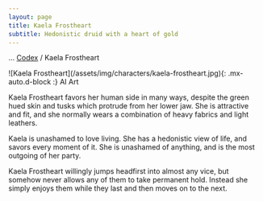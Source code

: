 ```yaml
---
layout: page
title: Kaela Frostheart
subtitle: Hedonistic druid with a heart of gold
---
```

<span class="breadcrumbs" markdown="1">... [Codex](/codex) / Kaela Frostheart</span>
<div class="position-placeholder" markdown="1">
![Kaela Frostheart](/assets/img/characters/kaela-frostheart.jpg){: .mx-auto.d-block :}
<span class="ai-img">AI Art</span>
</div>

Kaela Frostheart favors her human side in many ways, despite the green hued skin and tusks which protrude from her lower jaw. She is attractive and fit, and she normally wears a combination of heavy fabrics and light leathers.

Kaela is unashamed to love living. She has a hedonistic view of life, and savors every moment of it. She is unashamed of anything, and is the most outgoing of her party.

Kaela Frostheart willingly jumps headfirst into almost any vice, but somehow never allows any of them to take permanent hold. Instead she simply enjoys them while they last and then moves on to the next.